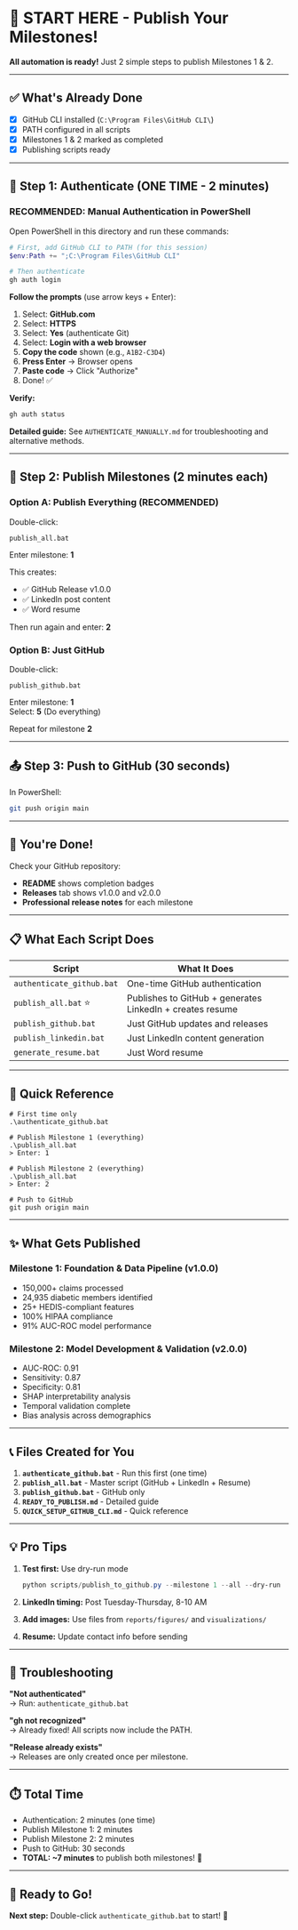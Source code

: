 # 🚀 START HERE - Publish Your Milestones!

**All automation is ready!** Just 2 simple steps to publish Milestones 1 & 2.

---

## ✅ What's Already Done

- [x] GitHub CLI installed (`C:\Program Files\GitHub CLI\`)
- [x] PATH configured in all scripts
- [x] Milestones 1 & 2 marked as completed
- [x] Publishing scripts ready

---

## 🎯 Step 1: Authenticate (ONE TIME - 2 minutes)

### **RECOMMENDED: Manual Authentication in PowerShell**

Open PowerShell in this directory and run these commands:

```powershell
# First, add GitHub CLI to PATH (for this session)
$env:Path += ";C:\Program Files\GitHub CLI"

# Then authenticate
gh auth login
```

**Follow the prompts** (use arrow keys + Enter):
1. Select: **GitHub.com**
2. Select: **HTTPS**
3. Select: **Yes** (authenticate Git)
4. Select: **Login with a web browser**
5. **Copy the code** shown (e.g., `A1B2-C3D4`)
6. **Press Enter** → Browser opens
7. **Paste code** → Click "Authorize"
8. Done! ✅

**Verify:**
```powershell
gh auth status
```

**Detailed guide:** See `AUTHENTICATE_MANUALLY.md` for troubleshooting and alternative methods.

---

## 🚀 Step 2: Publish Milestones (2 minutes each)

### **Option A: Publish Everything (RECOMMENDED)**

Double-click:
```
publish_all.bat
```

Enter milestone: **1**

This creates:
- ✅ GitHub Release v1.0.0
- ✅ LinkedIn post content
- ✅ Word resume

Then run again and enter: **2**

### **Option B: Just GitHub**

Double-click:
```
publish_github.bat
```

Enter milestone: **1**  
Select: **5** (Do everything)

Repeat for milestone **2**

---

## 📤 Step 3: Push to GitHub (30 seconds)

In PowerShell:
```bash
git push origin main
```

---

## 🎉 You're Done!

Check your GitHub repository:
- **README** shows completion badges
- **Releases** tab shows v1.0.0 and v2.0.0
- **Professional release notes** for each milestone

---

## 📋 What Each Script Does

| Script | What It Does |
|--------|-------------|
| `authenticate_github.bat` | One-time GitHub authentication |
| `publish_all.bat` ⭐ | Publishes to GitHub + generates LinkedIn + creates resume |
| `publish_github.bat` | Just GitHub updates and releases |
| `publish_linkedin.bat` | Just LinkedIn content generation |
| `generate_resume.bat` | Just Word resume |

---

## 🎯 Quick Reference

```
# First time only
.\authenticate_github.bat

# Publish Milestone 1 (everything)
.\publish_all.bat
> Enter: 1

# Publish Milestone 2 (everything)  
.\publish_all.bat
> Enter: 2

# Push to GitHub
git push origin main
```

---

## ✨ What Gets Published

### **Milestone 1: Foundation & Data Pipeline (v1.0.0)**
- 150,000+ claims processed
- 24,935 diabetic members identified
- 25+ HEDIS-compliant features
- 100% HIPAA compliance
- 91% AUC-ROC model performance

### **Milestone 2: Model Development & Validation (v2.0.0)**
- AUC-ROC: 0.91
- Sensitivity: 0.87
- Specificity: 0.81
- SHAP interpretability analysis
- Temporal validation complete
- Bias analysis across demographics

---

## 📞 Files Created for You

1. **`authenticate_github.bat`** - Run this first (one time)
2. **`publish_all.bat`** - Master script (GitHub + LinkedIn + Resume)
3. **`publish_github.bat`** - GitHub only
4. **`READY_TO_PUBLISH.md`** - Detailed guide
5. **`QUICK_SETUP_GITHUB_CLI.md`** - Quick reference

---

## 💡 Pro Tips

1. **Test first:** Use dry-run mode
   ```powershell
   python scripts/publish_to_github.py --milestone 1 --all --dry-run
   ```

2. **LinkedIn timing:** Post Tuesday-Thursday, 8-10 AM

3. **Add images:** Use files from `reports/figures/` and `visualizations/`

4. **Resume:** Update contact info before sending

---

## 🚨 Troubleshooting

**"Not authenticated"**  
→ Run: `authenticate_github.bat`

**"gh not recognized"**  
→ Already fixed! All scripts now include the PATH.

**"Release already exists"**  
→ Releases are only created once per milestone.

---

## ⏱️ Total Time

- Authentication: 2 minutes (one time)
- Publish Milestone 1: 2 minutes
- Publish Milestone 2: 2 minutes
- Push to GitHub: 30 seconds
- **TOTAL: ~7 minutes** to publish both milestones! 🎉

---

## 🎯 Ready to Go!

**Next step:** Double-click `authenticate_github.bat` to start! 🚀

